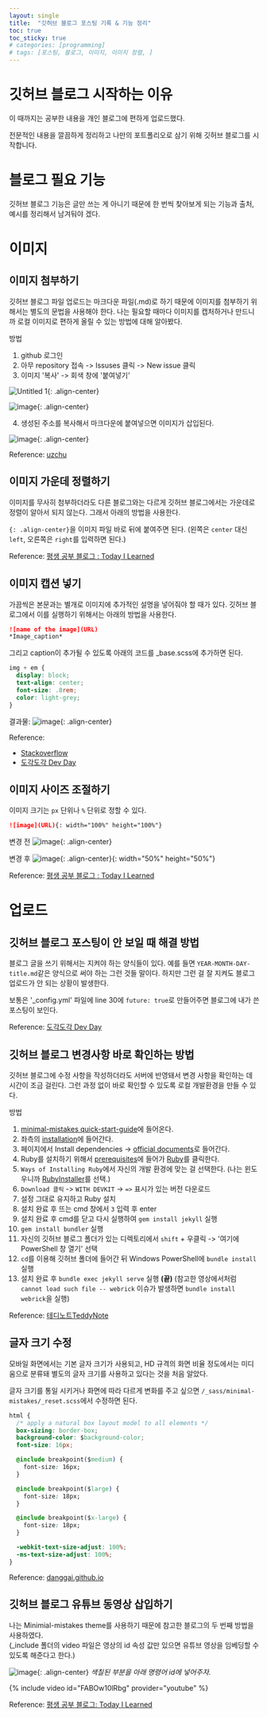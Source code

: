 ```yaml
---
layout: single
title:  "깃허브 블로그 포스팅 기록 & 기능 정리"
toc: true
toc_sticky: true
# categories: [programming]
# tags: [포스팅, 블로그, 이미지, 이미지 정렬, ]
---
```


# 깃허브 블로그 시작하는 이유

이 때까지는 공부한 내용을 개인 블로그에 편하게 업로드했다.  

전문적인 내용을 깔끔하게 정리하고 나만의 포트폴리오로 삼기 위해 깃허브 블로그를 시작합니다.

# 블로그 필요 기능

깃허브 블로그 기능은 글만 쓰는 게 아니기 때문에 한 번씩 찾아보게 되는 기능과 출처, 예시를 정리해서 남겨둬야 겠다.

# 이미지

## 이미지 첨부하기

깃허브 블로그 파일 업로드는 마크다운 파일(.md)로 하기 때문에 이미지를 첨부하기 위해서는 별도의 문법을 사용해야 한다. 나는 필요할 때마다 이미지를 캡처하거나 만드니까 로컬 이미지로 편하게 올릴 수 있는 방법에 대해 알아봤다.

방법
1. github 로그인
2. 아무 repository 접속 -> Issuses 클릭 -> New issue 클릭
3. 이미지 '복사' -> 회색 창에 '붙여넣기'

![Untitled 1](https://github.com/StatPage/AI-programming-class/assets/61931924/744ef49d-629d-4e65-8e3b-04981219cbbb){: .align-center}

![image](https://github.com/StatPage/AI-programming-class/assets/61931924/2e6c7cf9-b7bc-4683-a618-cd1df5e7177a){: .align-center}

4. 생성된 주소를 복사해서 마크다운에 붙여넣으면 이미지가 삽입된다.

![image](https://github.com/StatPage/AI-programming-class/assets/61931924/0dd32a42-898c-4580-ba79-1616af21e76a){: .align-center}

Reference: [uzchu](https://velog.io/@uzchu/Github-%EB%B8%94%EB%A1%9C%EA%B7%B8-image-%EC%82%BD%EC%9E%85%ED%95%98%EA%B8%B0)

## 이미지 가운데 정렬하기

이미지를 무사히 첨부하더라도 다른 블로그와는 다르게 깃허브 블로그에서는 가운데로 정렬이 알아서 되지 않는다. 그래서 아래의 방법을 사용한다.
 
`{: .align-center}`을 이미지 파일 바로 뒤에 붙여주면 된다.
(왼쪽은 `center` 대신 `left`, 오른쪽은 `right`를 입력하면 된다.)  

Reference: [평생 공부 블로그 : Today I Learned‍](https://ansohxxn.github.io/blog/image/)


## 이미지 캡션 넣기

가끔씩은 본문과는 별개로 이미지에 추가적인 설명을 넣어줘야 할 때가 있다. 깃허브 블로그에서 이를 실행하기 위해서는 아래의 방법을 사용한다.

```markdown
![name of the image](URL)
*Image_caption*
```

그리고 caption이 추가될 수 있도록 아래의 코드를 _base.scss에 추가하면 된다.

```css
img + em {
  display: block;
  text-align: center;
  font-size: .8rem;
  color: light-grey;
}
```

결과물: 
![image](https://github.com/StatPage/blog-images/assets/61931924/6f9c3dee-6403-41d0-a4b6-f95cac04ead1){: .align-center}


Reference: 
- [Stackoverflow](https://stackoverflow.com/questions/19331362/using-an-image-caption-in-markdown-jekyll)
- [도각도각 Dev Day](https://devyuseon.github.io/github%20blog/using-an-image-caption-in-markdown-jekyll/)



## 이미지 사이즈 조절하기

이미지 크기는 `px` 단위나 `%` 단위로 정할 수 있다. 

```markdown
![image](URL){: width="100%" height="100%"}
```

변경 전
![image](https://github.com/StatPage/blog-images/assets/61931924/80434c3e-ad1a-4859-91b6-b5fe829759d9){: .align-center}

변경 후
![image](https://github.com/StatPage/blog-images/assets/61931924/80434c3e-ad1a-4859-91b6-b5fe829759d9){: .align-center}{: width="50%" height="50%"}

Reference: [평생 공부 블로그 : Today I Learned‍](https://ansohxxn.github.io/blog/image/)

# 업로드
## 깃허브 블로그 포스팅이 안 보일 때 해결 방법

블로그 글을 쓰기 위해서는 지켜야 하는 양식들이 있다. 예를 들면 `YEAR-MONTH-DAY-title.md`같은 양식으로 써야 하는 그런 것들 말이다. 하지만 그런 걸 잘 지켜도 블로그 업로드가 안 되는 상황이 발생한다. 

보통은 '_config.yml' 파일에 line 30에 `future: true`로 만들어주면 블로그에 내가 쓴 포스팅이 보인다.

Reference: [도각도각 Dev Day](https://devyuseon.github.io/github%20blog/githubblog-post-not-shown/#%EC%B0%B8%EA%B3%A0%EC%9E%90%EB%A3%8C)

## 깃허브 블로그 변경사항 바로 확인하는 방법

깃허브 블로그에 수정 사항을 작성하더라도 서버에 반영돼서 변경 사항을 확인하는 데 시간이 조금 걸린다. 그런 과정 없이 바로 확인할 수 있도록 로컬 개발환경을 만들 수 있다.

방법
1. [minimal-mistakes quick-start-guide](https://mmistakes.github.io/minimal-mistakes/docs/quick-start-guide/)에 들어온다.
2. 좌측의 [installation](https://mmistakes.github.io/minimal-mistakes/docs/installation/)에 들어간다.
3. 페이지에서 Install dependencies -> [official documents](https://jekyllrb.com/docs/)로 들어간다.
4. Ruby를 설치하기 위해서 [prerequisites](https://jekyllrb.com/docs/installation/)에 들어가 [Ruby](https://www.ruby-lang.org/en/downloads/)를 클릭한다.
5. `Ways of Installing Ruby`에서 자신의 개발 환경에 맞는 걸 선택한다. (나는 윈도우니까 [RubyInstaller](https://rubyinstaller.org/)를 선택.)
6. `Download 클릭` -> `WITH DEVKIT` -> `=>` 표시가 있는 버전 다운로드 
7. 설정 그대로 유지하고 Ruby 설치
8. 설치 완료 후 뜨는 cmd 창에서 `3` 입력 후 enter
9. 설치 완료 후 cmd를 닫고 다시 실행하여 `gem install jekyll` 실행
10. `gem install bundler` 실행
11. 자신의 깃허브 블로그 폴더가 있는 디렉토리에서 `shift` + 우클릭 -> '여기에 PowerShell 창 열기' 선택
12. `cd`를 이용해 깃허브 폴더에 들어간 뒤 Windows PowerShell에 `bundle install` 실행
13. 설치 완료 후 `bundle exec jekyll serve` 실행 **(끝)**
(참고한 영상에서처럼 `cannot load such file -- webrick` 이슈가 발생하면 `bundle install webrick`을 실행)


Reference: [테디노트TeddyNote](https://www.youtube.com/watch?v=0TeHUqSAb6Q&list=PLIMb_GuNnFwfQBZQwD-vCZENL5YLDZekr&index=5)

## 글자 크기 수정

모바일 화면에서는 기본 글자 크기가 사용되고, HD 규격의 화면 비율 정도에서는 미디움으로 분류돼 별도의 글자 크기를 사용하고 있다는 것을 처음 알았다. 

글자 크기를 통일 시키거나 화면에 따라 다르게 변화를 주고 싶으면 `/_sass/minimal-mistakes/_reset.scss`에서 수정하면 된다.

```css
html {
  /* apply a natural box layout model to all elements */
  box-sizing: border-box;
  background-color: $background-color;
  font-size: 16px;

  @include breakpoint($medium) {
    font-size: 16px;
  }

  @include breakpoint($large) {
    font-size: 18px;
  }

  @include breakpoint($x-large) {
    font-size: 18px;
  }

  -webkit-text-size-adjust: 100%;
  -ms-text-size-adjust: 100%;
}
```

Reference: [danggai.github.io](danggai.github.io)

## 깃허브 블로그 유튜브 동영상 삽입하기

나는 Minimial-mistakes theme를 사용하기 때문에 참고한 블로그의 두 번째 방법을 사용하였다.  
(_include 폴더의 video 파일은 영상의 id 속성 값만 있으면 유튜브 영상을 임베딩할 수 있도록 해준다고 한다.)

![image](https://github.com/StatPage/blog-images/assets/61931924/1efa524b-132d-4a90-861a-f779150f7d9a){: .align-center}
*색칠된 부분을 아래 명령어 id에 넣어주자.*

{% include video id="FABOw10lRbg" provider="youtube" %}

Reference: [평생 공부 블로그: Today I Learned](https://ansohxxn.github.io/blog/youtube/)